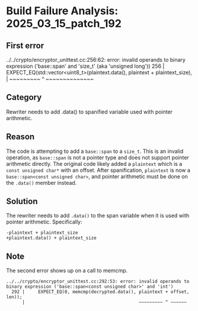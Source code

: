 # Build Failure Analysis: 2025_03_15_patch_192

## First error

../../crypto/encryptor_unittest.cc:256:62: error: invalid operands to binary expression ('base::span<const unsigned char>' and 'size_t' (aka 'unsigned long'))
  256 |   EXPECT_EQ(std::vector<uint8_t>(plaintext.data(), plaintext + plaintext_size),
      |                                                    ~~~~~~~~~ ^ ~~~~~~~~~~~~~~

## Category
Rewriter needs to add .data() to spanified variable used with pointer arithmetic.

## Reason
The code is attempting to add a `base::span` to a `size_t`. This is an invalid operation, as `base::span` is not a pointer type and does not support pointer arithmetic directly. The original code likely added a `plaintext` which is a `const unsigned char*` with an offset. After spanification, `plaintext` is now a `base::span<const unsigned char>`, and pointer arithmetic must be done on the `.data()` member instead.

## Solution
The rewriter needs to add `.data()` to the span variable when it is used with pointer arithmetic. Specifically:

```
-plaintext + plaintext_size
+plaintext.data() + plaintext_size
```

## Note
The second error shows up on a call to memcmp.
```
../../crypto/encryptor_unittest.cc:292:53: error: invalid operands to binary expression ('base::span<const unsigned char>' and 'int')
  292 |     EXPECT_EQ(0, memcmp(decrypted.data(), plaintext + offset, len));
      |                                           ~~~~~~~~~ ^ ~~~~~~

```